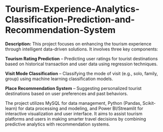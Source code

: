 # Tourism-Experience-Analytics-Classification-Prediction-and-Recommendation-System
**Description:**
This project focuses on enhancing the tourism experience through intelligent data-driven solutions. It involves three key components:

**Tourism Rating Prediction** – Predicting user ratings for tourist destinations based on historical transaction and user data using regression techniques.

**Visit Mode Classification** – Classifying the mode of visit (e.g., solo, family, group) using machine learning classification models.

**Place Recommendation System** – Suggesting personalized tourist destinations based on user preferences and past behaviors.

The project utilizes MySQL for data management, Python (Pandas, Scikit-learn) for data processing and modeling, and Power BI/Streamlit for interactive visualization and user interface. It aims to assist tourism platforms and users in making smarter travel decisions by combining predictive analytics with recommendation systems.
